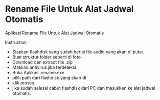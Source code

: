 # Rename File Untuk Alat Jadwal Otomatis
Aplikasi Rename File Untuk Alat Jadwal Otomatis

Instruction
  - Siapkan flashdisk yang sudah berisi file audio yang akan di putar.
  - Buat struktur folder seperti di foto
  - Download dan extract file .zip
  - Matikan antivirus jika terdeteksi
  - Buka Aplikasi rename.exe
  - pilih path dari flashdisk yang akan di
  - klik proses.
  - jika sudah selesai cabut flashdisk dari PC dan masukkan ke alat jadwal otomatis.
